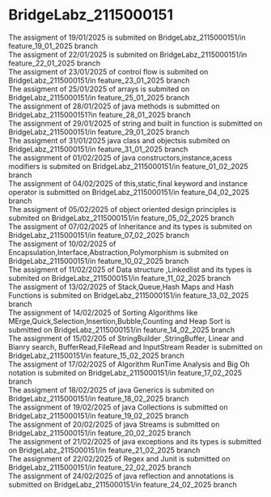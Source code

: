 # BridgeLabz_2115000151
The assigment of 19/01/2025 is submited on BridgeLabz_2115000151/in feature_19_01_2025 branch
<br>
The assigment of 22/01/2025 is submited on BridgeLabz_2115000151/in feature_22_01_2025 branch
<br>
The assigment of 23/01/2025 of control flow is submited on BridgeLabz_2115000151/in feature_23_01_2025 branch 
<br>
The assigment of 25/01/2025 of arrays is submited on BridgeLabz_2115000151/in feature_25_01_2025 branch
<br>
The assignment of 28/01/2025 of java methods is submitted on BridgeLabz_2115000151?in feature_28_01_2025 branch
<br>
The assignment of 29/01/2025 of string and built in function is submitted on BridgeLabz_2115000151/in feature_29_01_2025 branch
<br>
The assigment of 31/01/2025 java class and objectsis submited on BridgeLabz_2115000151/in feature_31_01_2025 branch
<br>
The assignment of 01/02/2025 of java constructors,instance,acess modifiers is submited on BridgeLabz_2115000151/in feature_01_02_2025 branch
<br>
The assignment of 04/02/2025 of this,static,final keyword and instance operator is submitted on BridgeLabz_2115000151/in feature_04_02_2025 branch
<br>
The assigment of 05/02/2025 of object oriented design principles is submited on BridgeLabz_2115000151/in feature_05_02_2025 branch
<br>
The assigment of 07/02/2025 of Inheritance and its types is submited on BridgeLabz_2115000151/in feature_07_02_2025 branch
<br>
The assigment of 10/02/2025 of Encapsulation,Interface,Abstraction,Polymorphism  is submited on BridgeLabz_2115000151/in feature_10_02_2025 branch
<br>
The assigment of 11/02/2025 of Data structure ,Linkedlist and its types is submited on BridgeLabz_2115000151/in feature_11_02_2025 branch
<br>
The assigment of 13/02/2025 of Stack,Queue,Hash Maps and Hash Functions is submited on BridgeLabz_2115000151/in feature_13_02_2025 branch
<br>
The assignment of 14/02/2025 of Sorting Algorithms like MErge,Quick,Selection,Insertion,Bubble,Counting and Heap Sort is submitted on BridgeLabz_2115000151/in feature_14_02_2025 branch
<br> 
The assignment of 15/02/205 of StringBuilder ,StringBuffer, Linear and Bianry search, BufferRead,FileRead and InputStream Reader is submitted on BridgeLabz_211500151/in feature_15_02_2025 branch
<br>
The assigment of 17/02/2025 of Algorithm RunTime Analysis and Big Oh notation is submited on BridgeLabz_2115000151/in feature_17_02_2025 branch 
<br>
The assigment of 18/02/2025 of java Generics is submited on BridgeLabz_2115000151/in feature_18_02_2025 branch
<br>
The assignment of 19/02/2025 of java Collections is submitted on BridgeLabz_2115000151/in feature_19_02_2025 branch
<br>
The assignment of 20/02/2025 of java Streams is submitted on BridgeLabz_2115000151/in feature_20_02_2025 branch
<br>
The assignment of 21/02/2025 of java exceptions and its types is submitted on BridgeLabz_2115000151/in feature_21_02_2025 branch
<br>
The assignment of 22/02/2025 of Regex and Junit is submitted on BridgeLabz_2115000151/in feature_22_02_2025 branch
<br>
The assignment of 24/02/2025 of java reflection and annotations is submitted on BridgeLabz_2115000151/in feature_24_02_2025 branch